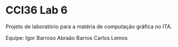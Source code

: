 CCI36
Lab 6
==========

Projeto de laboratório para a matéria de computação gráfica no ITA.

Equipe:
    Igor Barroso
    Abraão Barros
    Carlos Lemos
